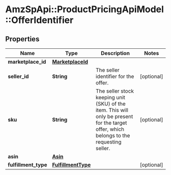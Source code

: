 # AmzSpApi::ProductPricingApiModel::OfferIdentifier

## Properties
Name | Type | Description | Notes
------------ | ------------- | ------------- | -------------
**marketplace_id** | [**MarketplaceId**](MarketplaceId.md) |  | 
**seller_id** | **String** | The seller identifier for the offer. | [optional] 
**sku** | **String** | The seller stock keeping unit (SKU) of the item. This will only be present for the target offer, which belongs to the requesting seller. | [optional] 
**asin** | [**Asin**](Asin.md) |  | 
**fulfillment_type** | [**FulfillmentType**](FulfillmentType.md) |  | [optional] 

